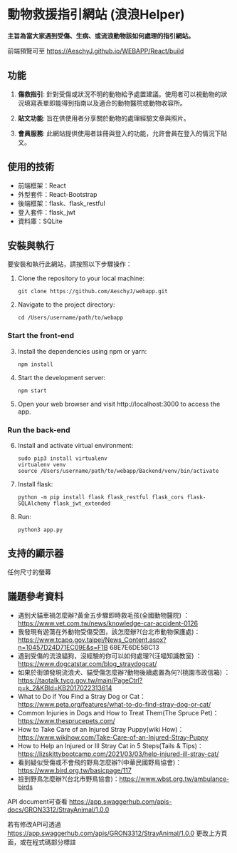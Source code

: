 # 動物救援指引網站 (浪浪Helper)
**主旨為當大家遇到受傷、生病、或流浪動物該如何處理的指引網站。**

前端預覽可至 https://AeschyJ.github.io/WEBAPP/React/build

## 功能

1. **傷救指引**: 針對受傷或狀況不明的動物給予處置建議。使用者可以視動物的狀況填寫表單即能得到指南以及適合的動物醫院或動物收容所。

2. **貼文功能**: 旨在供使用者分享關於動物的處理經驗文章與照片。

3. **會員服務**: 此網站提供使用者註冊與登入的功能，允許會員在登入的情況下貼文。


## 使用的技術
- 前端框架：React
- 外型套件：React-Bootstrap
- 後端框架：flask、flask_restful
- 登入套件：flask_jwt
- 資料庫：SQLite


## 安裝與執行 
要安裝和執行此網站，請按照以下步驟操作：

1. Clone the repository to your local machine:
   ```
   git clone https://github.com/AeschyJ/webapp.git
   ```
2. Navigate to the project directory:
   ```
   cd /Users/username/path/to/webapp
   ```
### Start the front-end
3. Install the dependencies using npm or yarn:
   ```
   npm install
   ```
4. Start the development server:
   ```
   npm start
   ```
5. Open your web browser and visit http://localhost:3000 to access the app.

### Run the back-end
6. Install and activate virtual environment:
   ```
   sudo pip3 install virtualenv
   virtualenv venv 
   source /Users/username/path/to/webapp/Backend/venv/bin/activate
   ```
7. Install flask:
   ```
   python -m pip install flask flask_restful flask_cors flask-SQLAlchemy flask_jwt_extended
   ```
8. Run:
   ```
   python3 app.py
   ```

## 支持的顯示器
任何尺寸的螢幕


## 議題參考資料
- 遇到犬貓車禍怎麼辦?黃金五步驟即時救毛孩(全國動物醫院) ：https://www.vet.com.tw/news/knowledge-car-accident-0126 
- 我發現有遊蕩在外動物受傷受困，該怎麼辦?(台北市動物保護處)： https://www.tcapo.gov.taipei/News_Content.aspx?n=10457D24D71EC09E&s=F1B 68E7E6DE5BC13 
- 遇到受傷的流浪貓狗，沒經驗的你可以如何處理?(汪喵知識教室) ：https://www.dogcatstar.com/blog_straydogcat/ 
- 如果於街頭發現流浪犬、貓受傷怎麼辦?動物後續處置為何?(桃園市政信箱) ：https://taotalk.tycg.gov.tw/main/PageCtrl?p=k_2&KBId=KB2017022313614 
- What to Do if You Find a Stray Dog or Cat：https://www.peta.org/features/what-to-do-find-stray-dog-or-cat/ 
- Common Injuries in Dogs and How to Treat Them(The Spruce Pet)：https://www.thesprucepets.com/ 
- How to Take Care of an Injured Stray Puppy(wiki How)： https://www.wikihow.com/Take-Care-of-an-Injured-Stray-Puppy 
- How to Help an Injured or Ill Stray Cat in 5 Steps(Tails & Tips)：https://lizskittybootcamp.com/2021/03/03/help-injured-ill-stray-cat/ 
- 看到疑似受傷或不會飛的野鳥怎麼辦?(中華民國野鳥協會)：https://www.bird.org.tw/basicpage/117 
- 撿到野鳥怎麼辦?(台北市野鳥協會)：https://www.wbst.org.tw/ambulance-birds 

API document可查看 https://app.swaggerhub.com/apis-docs/GRON3312/StrayAnimal/1.0.0

若有修改API可透過 https://app.swaggerhub.com/apis/GRON3312/StrayAnimal/1.0.0 更改上方頁面，或在程式碼部分標註
